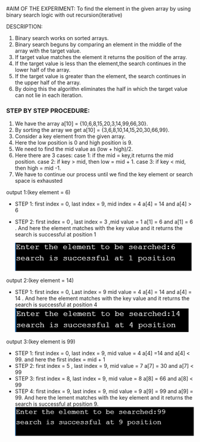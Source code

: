 #AIM OF THE EXPERIMENT: To find the element in the given array by using binary search logic with out recursion(iterative)

DESCRIPTION:
1. Binary search works on sorted arrays.
2. Binary search beguns by comparing an element in the middle of the array with the target value.
3. If target value matches the element it returns the position of the array.
4. If the target value is less than the element,the search continues in the lower half of the array.
5. If the target value is greater than the element, the search continues in the upper half of the array.
6. By doing this the algorithn eliminates the half in which the target value can not lie in each iteration.

### STEP BY STEP PROCEDURE:
1. We have the array a[10] = {10,6,8,15,20,3,14,99,66,30}.
2. By sorting the array we get a[10] = {3,6,8,10,14,15,20,30,66,99}.
3. Consider a key element from the given array.
4. Here the low position is 0 and high position is 9.
5. We need to find the mid value as (low + high)/2.
6. Here there are 3 cases:
   case 1: if the mid = key,it returns the mid position.
   case 2: if key > mid, then low = mid + 1.
   case 3: if key < mid, then high = mid -1.
7. We have to continue our process until we find the key element or search space is exhausted

output 1:(key element = 6)
 * STEP 1: first index = 0, last index = 9, mid index = 4
   a[4] = 14 and a[4] > 6
 * STEP 2: first index = 0 , last index = 3 ,mid value = 1
 a[1] = 6 and a[1] = 6 . And here the element matches with the key value and it returns the search is successful at position 1
 
    ![output 1](binary_search.1.PNG)
    
    
output 2:(key element = 14)
 * STEP 1: first index = 0, Last index = 9 mid value = 4
 a[4] = 14 and a[4] = 14 . And here the element matches with the key value and it returns the search is successful at position 4
    ![output 2](binary_search.2.PNG)
    
output 3:(key element is 99)
 * STEP 1: first index = 0, last index = 9, mid value = 4
 a[4]  =14 and  a[4] < 99. and here the first index = mid + 1
 * STEP 2: first index = 5 , last index = 9, mid value = 7
 a[7] = 30 and a[7] < 99
 * STEP 3: first index = 8, last index = 9, mid value = 8
 a[8] = 66 and a[8] < 99
 * STEP 4: first index = 9, last index = 9, mid value = 9
 a[9] = 99 and a[9] = 99. And here the lement matches with the key element and it returns the search is successful at position 9.
    ![output 3](binary_search.3.PNG)
